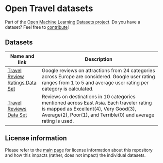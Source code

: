 # Open Travel datasets
Part of the [Open Machine Learning Datasets project](https://github.com/meetaime/open-machine-learning-datasets/blob/master/README.md). Do you have a dataset? Feel free to [contribute](https://github.com/meetaime/open-machine-learning-datasets/blob/master/README.md)!

## Datasets
| Name and link | Description |
| ---- | ----------- |
| [Travel Review Ratings Data Set](https://archive.ics.uci.edu/ml/datasets/Tarvel+Review+Ratings) | Google reviews on attractions from 24 categories across Europe are considered. Google user rating ranges from 1 to 5 and average user rating per category is calculated.
| [Travel Reviews Data Set](https://archive.ics.uci.edu/ml/datasets/Travel+Reviews) | Reviews on destinations in 10 categories mentioned across East Asia. Each traveler rating is mapped as Excellent(4), Very Good(3), Average(2), Poor(1), and Terrible(0) and average rating is used. |


## License information
Please refer to the [main page](https://github.com/meetaime/open-machine-learning-datasets/blob/master/README.md) for license information about this repository and how this impacts (rather, does not impact) the individual datasets.